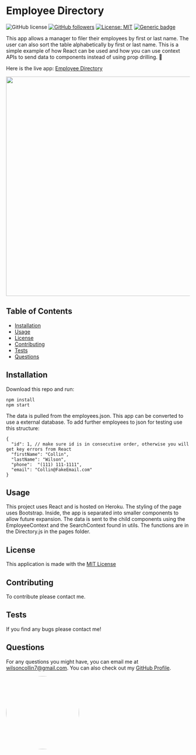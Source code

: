 # Employee Directory 
  ![GitHub license](https://img.shields.io/badge/Made%20by-%40wilsoncollin7-orange) [![GitHub followers](https://img.shields.io/github/followers/wilsoncollin7.svg?style=social&label=Follow&maxAge=2592000)](https://github.com/wilsoncollin7?tab=followers) [![License: MIT](https://img.shields.io/badge/License-MIT-yellow.svg)](https://opensource.org/licenses/MIT) [![Generic badge](https://img.shields.io/badge/MadeWith-React-blue.svg)](https://shields.io/)

  This app allows a manager to filer their employees by first or last name. The user can also sort the table alphabetically by first or last name. This is a simple example of how React can be used and how you can use context APIs to send data to components instead of using prop drilling. :rocket:

  Here is the live app: [Employee Directory](https://directory-collin.herokuapp.com/)

  <p align="center">
    <img src="./public/example.gif" width="600">
  </p>

  ## Table of Contents

  - [Installation](#installation)
  - [Usage](#usage)
  - [License](#license)
  - [Contributing](#contributing)
  - [Tests](#tests)
  - [Questions](#questions)

  ## Installation

  Download this repo and run:

  ```
  npm install
  npm start
  ```

  The data is pulled from the employees.json. This app can be converted to use a external database. To add further employees to json for testing use this structure:

  ```
  {
    "id": 1, // make sure id is in consecutive order, otherwise you will get key errors from React
    "firstName": "Collin",
    "lastName": "Wilson",
    "phone":  "(111) 111-1111",
    "email": "Collin@FakeEmail.com"
  }
  ```

  ## Usage

  This project uses React and is hosted on Heroku. The styling of the page uses Bootstrap. Inside, the app is separated into smaller components to allow future expansion. The data is sent to the child components using the EmployeeContext and the SearchContext found in utils. The functions are in the Directory.js in the pages folder.

  ## License

  This application is made with the [MIT License](https://opensource.org/licenses/MIT)

  ## Contributing

  To contribute please contact me.

  ## Tests

  If you find any bugs please contact me!

  ## Questions

  For any questions you might have, you can email me at wilsoncollin7@gmail.com. You can also check out my [GitHub Profile](https://github.com/wilsoncollin7).

  <img src="https://avatars2.githubusercontent.com/u/65512203?s=460&u=fb31e3048d1cfa064b8ee0ec696be762b96343f8&v=4" width="200" style="border-radius:50%"/>
